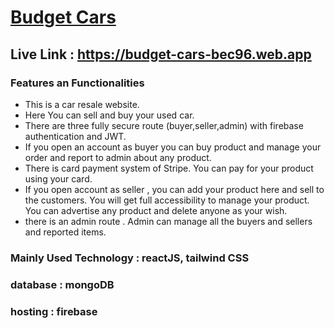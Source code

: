 # [Budget Cars](https://budget-cars-bec96.web.app)


## Live Link : https://budget-cars-bec96.web.app



### Features an Functionalities

* This is a car resale website.
* Here You can sell and buy your used car.
* There are three fully secure route (buyer,seller,admin) with firebase authentication and JWT.
* If you open an account as buyer you can buy product and manage your order and report to admin about any product.
* There is card payment system of Stripe. You can pay for your product using your card.
* If you open account as seller , you can add your product here and sell to the customers. You will get full       accessibility to manage your product. You can advertise any product and delete anyone as your wish.
* there is an admin route . Admin can manage all the buyers and sellers and reported items.

### Mainly Used Technology : reactJS, tailwind CSS
### database : mongoDB
### hosting : firebase





